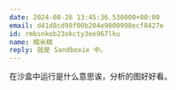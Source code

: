 ```yaml
---
date: 2024-08-26 13:45:36.536000+00:00
email: d41d8cd98f00b204e9800998ecf8427e
id: rmbsnkob23okcty3ee967lku
name: 糯米糕
reply: 就是 Sandboxie 中。
---
```

在沙盒中运行是什么意思诶，分析的图好好看。
